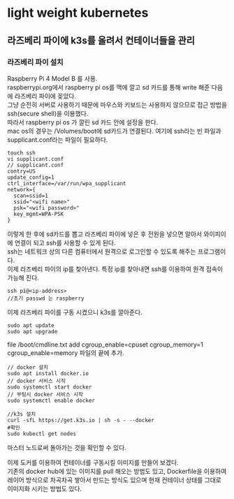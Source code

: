 light weight kubernetes
=======================

## 라즈베리 파이에 k3s를 올려서 컨테이너들을 관리
### 라즈베리 파이 설치
Raspberry Pi 4 Model B 를 사용.  
raspberrypi.org에서 raspberry pi os를 맥에 깔고 sd 카드를 통해 write 해준 다음에 라즈베리 파이에 꽂았다.  
그냥 순전히 서버로 사용하기 때문에 마우스와 키보드는 사용하지 않으므로 접근 방법을 ssh(secure shell)을 이용했다.   
따라서 raspberry pi os 가 깔린 sd 카드 안에 설정을 한다.   
mac os의 경우는 /Volumes/boot에 sd카드가 연결된다. 여기에 ssh라는 빈 파일과 supplicant.conf라는 파일이 필요하다.   
```
touch ssh
vi supplicant.conf
// supplicant.conf
contry=US
update_config=1
ctrl_interface=/var/run/wpa_supplicant
network={
  scan=ssid=1
  ssid="<wifi name>"
  psk="<wifi password>"
  key_mgmt=WPA-PSK
}
```
이렇게 한 후에 sd카드를 뽑고 라즈베리 파이에 넣은 후 전원을 넣으면 알아서 와이피이에 연결이 되고 ssh를 사용할 수 있게 된다.  
ssh는 네트워크 상의 다른 컴퓨터에서 원격으로 로그인할 수 있도록 해주는 프로그램이다.  
이제 라즈베리 파이의 ip를 찾아낸다. 특정 ip를 찾아내면 ssh를 이용하여 원격 접속이 가능해 진다.   
```
ssh pi@<ip-address>
//초기 passwd 는 raspberry
```
이제 라즈베리 파이를 구동 시켰으니 k3s를 깔아준다.   
```
sudo apt update
sudo apt upgrade
``` 
file /boot/cmdline.txt add cgroup_enable=cpuset cgroup_memory=1 cgroup_enable=memory 파일의 끝에 추가.  
``` 
// docker 설치
sudo apt install docker.io
// docker 서비스 시작
sudo systemctl start docker
// 부팅시 docker 서비스 시작
sudo systemctl enable docker

//k3s 설치
curl -sfL https://get.k3s.io | sh -s - --docker
#확인
sudo kubectl get nodes
```
마스터 노드로써 돌아가는 것을 확인할 수 있다.  

이제 도커를 이용하여 컨테이너를 구동시킬 이미지를 만들어 보겠다.   
기존의 docker hub에 있는 이미지를 pull 해오는 방법도 있고, Dockerfile을 이용하여 레이어 방식으로 차곡차곡 쌓아서 만드는 방식도 있으며 현재 컨테이너 상태를 그대로 이미지화 시키는 방법도 있다.






